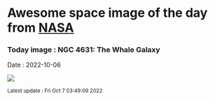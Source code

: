 
  # Awesome space image of the day from [NASA](https://api.nasa.gov/)

  ### Today image : NGC 4631: The Whale Galaxy
  Date : 2022-10-06

  ![](https://apod.nasa.gov/apod/image/2210/ngc4631_sherick1024.jpg)

  <small>Latest update : Fri Oct  7 03:49:09 2022</small>
